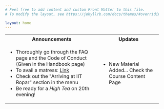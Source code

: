 ```yaml
---
# Feel free to add content and custom Front Matter to this file.
# To modify the layout, see https://jekyllrb.com/docs/themes/#overriding-theme-defaults

layout: home
---
```


<table>
    <tr>
        <th>Announcements</th>
        <th>Updates</th>
    </tr>
    <tr>
        <td>
            <ul>
                <li>Thoroughly go through the FAQ page and the Code of Conduct (Given in the Handbook page)</li>
                <li>To avail a matress: <a href="https://docs.google.com/forms/d/e/1FAIpQLScDRnPN9NMS9YDPGj-XTCvA1LVgg9BobsE2vraBYACNSL16EA/viewform?usp=sf_link">Link</a></li>
                <li>Check out the "Arriving at IIT Ropar" section in the menu</li>
                <li>Be ready for a <i>High Tea</i> on 20th evening!</li>
            </ul>
        </td>
        <td>
            <ul>
                <li>New Material Added... Check the Course Content Page</li>
            </ul>
        </td>
    </tr>


</table>
